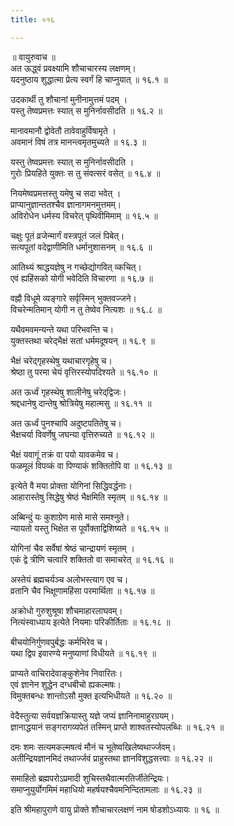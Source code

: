 ```yaml
---
title: ०१६

---
```

॥ वायुरुवाच ॥  
अत ऊद्ध्वं प्रवक्ष्यामि शौचाचारस्य लक्षणम्।  
यदनुष्ठाय शुद्धात्मा प्रेत्य स्वर्गं हि चाप्नुयात् ॥ १६.१ ॥  

उदकार्थी तु शौचानां मुनीनामुत्तमं पदम् ।  
यस्तु तेष्वप्रमत्तः स्यात् स मुनिर्नावसीदति ॥ १६.२ ॥  

मानावमानौ द्वोवेतौ तावेवाहुर्विषामृते ।  
अवमानं विषं तत्र मानन्त्वमृतमुच्यते ॥ १६.३ ॥  

यस्तु तेष्वप्रमत्तः स्यात् स मुनिर्नावसीदति ।  
गुरोः प्रियहिते युक्तः स तु संवत्सरं वसेत् ॥ १६.४ ॥  

नियमेष्वप्रमत्तस्तु यमेषु च सदा भवेत् ।  
प्राप्यानुज्ञान्ततश्चैव ज्ञानागमनमुत्तमम्।  
अविरोधेन धर्मस्य विचरेत् पृथिवीमिमाम् ॥ १६.५ ॥  

चक्षुः पूतं व्रजेन्मार्गं वस्त्रपूतं जलं पिबेत्।  
सत्यपूतां वदेद्वाणीमिति धर्मानुशासनम् ॥ १६.६ ॥  

आतिथ्यं श्राद्धयज्ञेषु न गच्छेद्योगवित् व्कचित्।  
एवं ह्यहिंसको योगी भवेदिति विचारणा ॥ १६.७ ॥  

वह्नौ विधूमे व्यङ्गारे सर्वृस्मिन् भुक्तवज्जने।  
विचरेन्मतिमान् योगी न तु तेष्वेव नित्यशः ॥ १६.८ ॥  

यथैवमवमन्यन्ते यथा परिभवन्ति च।  
युक्तस्तथा चरेद्भैक्षं सतां धर्ममदूषयन् ॥ १६.९ ॥  

भैक्षं चरेद्गृहस्थेषु यथाचारगृहेषु च।  
श्रेष्ठा तु परमा चेयं वृत्तिरस्योपदिश्यते ॥ १६.१० ॥  

अत ऊर्ध्वं गृहस्थेषु शालीनेषु चरेद्‌द्विजः।  
श्रद्दधानेषु दान्तेषु श्रोत्रियेषु महात्मसु ॥ १६.११ ॥  

अत ऊर्ध्वं पुनश्चापि अदुष्टपतितेषु च।  
भैक्षचर्या विवर्णेषु जघन्या वृत्तिरुच्यते ॥ १६.१२ ॥  

भैक्षं यवागूं तक्रं वा पयो यावकमेव च।  
फळमूलं विपव्कं वा पिण्याकं शक्तितोपि वा ॥ १६.१३ ॥  

इत्येते वै मया प्रोक्ता योगिनां सिद्धिवर्द्धनाः।  
आहारास्तेषु सिद्धेषु श्रेष्ठं भैक्षमिति स्मृतम् ॥ १६.१४ ॥  

अब्बिन्दुं यः कुशाग्रेण मासे मासे समश्नुते।  
न्यायतो यस्तु भिक्षेत स पूर्वोक्ताद्विशिष्यते ॥ १६.१५ ॥  

योगिनां चैव सर्वेषां श्रेष्ठं चान्द्रायणं स्मृतम् ।  
एकं द्वे त्रीणि चत्वारि शक्तितो वा समाचरेत् ॥ १६.१६ ॥  

अस्तेयं ब्रह्मचर्यञ्च अलोभस्त्याग एव च।  
व्रतानि चैव भिक्षूणामहिंसा परमार्थिता ॥ १६.१७ ॥  

अक्रोधो गुरुशुश्रूषा शौचमाहारलाघवम्।  
नित्यंस्वाध्याय इत्येते नियमाः परिकीर्तिताः ॥ १६.१८ ॥  

बीचयोनिर्गुणवपुर्बद्धः कर्मभिरेव च।  
यथा द्विप इवारण्ये मनुष्याणां विधीयते ॥ १६.१९ ॥  

प्राप्यते वाचिरादेवाङ्कुशेनेव निवारितः।  
एवं ज्ञानेन शुद्धेन दग्धबीचो ह्यकल्मषः।  
विमुक्तबन्धः शान्तोऽसौ मुक्त इत्यभिधीयते ॥ १६.२० ॥  

वेदैस्तुत्या सर्वयज्ञक्रियास्तु यज्ञे जप्यं ज्ञानिनामाहुरग्रयम्।  
ज्ञानाद्धयानं सङ्गरागव्यपेतं तस्मिन् प्राप्ते शाश्वतस्योपलब्धिः ॥ १६.२१ ॥  

दमः शमः सत्यमकल्मषत्वं मौनं च भूतेष्वखिलेष्वथार्ज्जवम्।  
अतीन्द्रियज्ञानमिदं तथार्ज्जवं प्राहुस्तथा ज्ञानविशुद्धसत्त्वाः ॥ १६.२२ ॥  

समाहितो ब्रह्मपरोऽप्रमादी शुचिस्तथैवात्मरतिर्जीतेन्द्रियः।  
समाप्नुयुर्योगमिमं महाधियो महर्षयश्चैवमनिन्दितामलाः ॥ १६.२३ ॥  

इति श्रीमहापुराणे वायु प्रोक्ते शौचाचारलक्षणं नाम षोडशोऽध्यायः ॥ १६ ॥